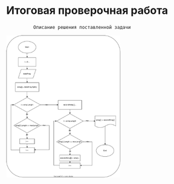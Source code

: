 # Итоговая проверочная работа
              Описание решения поставленной задачи

<img src=".//IMG/block_diagram.svg " width="60%"> 
